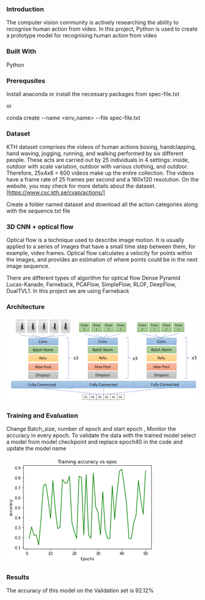 ### Introduction
The computer vision community is actively researching the ability to recognise human action from video. In this project, Python is used to create a prototype model for recognising human action from video

### Built With
Python

### Prerequsites
Install anaconda or install the necessary packages from spec-file.txt 

or 

conda create --name <env_name> --file spec-file.txt

### Dataset
KTH dataset comprises the videos of human actions boxing, handclapping, hand waving, jogging, running, and walking performed by six different people. These acts are carried out by 25 individuals in 4 settings: inside, outdoor with scale variation, outdoor with various clothing, and outdoor. Therefore, 25x4x6 = 600 videos make up the entire collection. The videos have a frame rate of 25 frames per second and a 160x120 resolution. On the website, you may check for more details about the dataset.[https://www.csc.kth.se/cvap/actions/]

Create a folder named dataset and download all the action categories along with the sequence.txt file

### 3D CNN + optical flow
Optical flow is a technique used to describe image motion. It is usually applied to a series of images that have a small time step between them, for example, video frames. Optical flow calculates a velocity for points within the images, and provides an estimation of where points could be in the next image sequence.

There are different types of algorithm for optical flow Dense Pyramid Lucas-Kanade, Farneback, PCAFlow, SimpleFlow, RLOF, DeepFlow, DualTVL1. In this project we are using Farneback

### Architecture
![3d cnn + opticalflow.png](https://github.com/nb20593/Action-Recogonition/blob/main/3d%20cnn%20%2B%20opticalflow.png)

### Training and Evaluation
Change Batch_size, number of epoch and start epoch , Monitor the accuracy in every epoch. To validate the data with the trained model select a model from model checkpoint and replace epoch40 in the code and update the model name 

![Train Accuracy.png](https://github.com/nb20593/Action-Recogonition/blob/main/Train%20Accuracy.png)

### Results
The accuracy of this model on the Validation set is 92.12%
